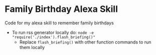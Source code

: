 # Family Birthday Alexa Skill
Code for my alexa skill to remember family birthdays
- To run rss generator locally do: `node -e "require('./index').flash_briefing()"`
  - Replace `flash_briefing()` with other function commands to run them locally
